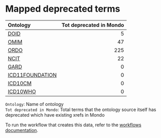 # Mapped deprecated terms
| Ontology                                                  |   Tot deprecated in Mondo |
|:----------------------------------------------------------|--------------------------:|
| [DOID](./mapped_deprecated_doid.md)                       |                         5 |
| [OMIM](./mapped_deprecated_omim.md)                       |                        47 |
| [ORDO](./mapped_deprecated_ordo.md)                       |                       225 |
| [NCIT](./mapped_deprecated_ncit.md)                       |                        22 |
| [GARD](./mapped_deprecated_gard.md)                       |                         0 |
| [ICD11FOUNDATION](./mapped_deprecated_icd11foundation.md) |                         0 |
| [ICD10CM](./mapped_deprecated_icd10cm.md)                 |                         0 |
| [ICD10WHO](./mapped_deprecated_icd10who.md)               |                         0 |

`Ontology`: Name of ontology    
`Tot deprecated in Mondo`: Total terms that the ontology source itself has deprecated which have existing xrefs in Mondo

To run the workflow that creates this data, refer to the [workflows documentation](../developer/workflows.md).